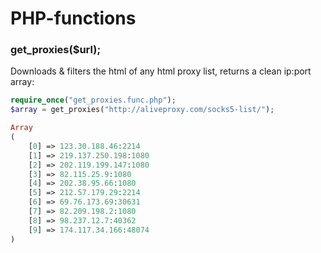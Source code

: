 PHP-functions
=============



### get_proxies($url);
Downloads & filters the html of any html proxy list, returns a clean ip:port array:


```php
require_once("get_proxies.func.php");
$array = get_proxies("http://aliveproxy.com/socks5-list/");
```

```php
Array
(
    [0] => 123.30.188.46:2214
    [1] => 219.137.250.198:1080
    [2] => 202.119.199.147:1080
    [3] => 82.115.25.9:1080
    [4] => 202.38.95.66:1080
    [5] => 212.57.179.29:2214
    [6] => 69.76.173.69:30631
    [7] => 82.209.198.2:1080
    [8] => 98.237.12.7:40362
    [9] => 174.117.34.166:48074
)
```
